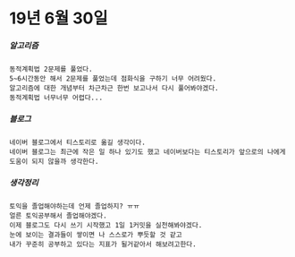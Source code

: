 # 19년 6월 30일

##### 알고리즘
    동적계획법 2문제를 풀었다.
    5~6시간동안 해서 2문제를 풀었는데 점화식을 구하기 너무 어려웠다.
    알고리즘에 대한 개념부터 차근차근 한번 보고나서 다시 풀어봐야겠다.
    동적계획법 너무너무 어렵다...
    
##### 블로그
    네이버 블로그에서 티스토리로 옮길 생각이다.
    네이버 블로그는 최근에 작은 일 하나 있기도 했고 네이버보다는 티스토리가 앞으로의 나에게 도움이 되지 않을까 생각한다.
    
##### 생각정리
    토익을 졸업해야하는데 언제 졸업하지? ㅠㅠ
    얼른 토익공부해서 졸업해야겠다.
    이제 블로그도 다시 쓰기 시작했고 1일 1커밋을 실천해봐야겠다.
    눈에 보이는 결과들이 쌓이면 나 스스로가 뿌듯할 것 같고
    내가 꾸준히 공부하고 있다는 지표가 될거같아서 해보려고한다.
